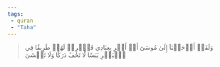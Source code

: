 ```yaml
---
tags: 
 - quran 
 - "Taha"
---
```


> وَلَقَدۡ أَوۡحَيۡنَآ إِلَىٰ مُوسَىٰٓ أَنۡ أَسۡرِ بِعِبَادِي فَٱضۡرِبۡ لَهُمۡ طَرِيقٗا فِي ٱلۡبَحۡرِ يَبَسٗا لَّا تَخَٰفُ دَرَكٗا وَلَا تَخۡشَىٰ

